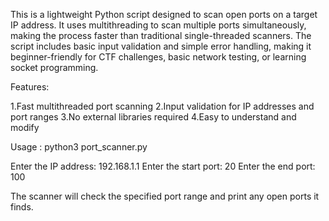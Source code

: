 This is a lightweight Python script designed to scan open ports on a target IP address.
It uses multithreading to scan multiple ports simultaneously, making the process faster than traditional single-threaded scanners.
The script includes basic input validation and simple error handling, making it beginner-friendly for CTF challenges, basic network testing, or learning socket programming.

Features:

1.Fast multithreaded port scanning
2.Input validation for IP addresses and port ranges
3.No external libraries required
4.Easy to understand and modify

Usage : python3 port_scanner.py

Enter the IP address: 192.168.1.1
Enter the start port: 20
Enter the end port: 100



The scanner will check the specified port range and print any open ports it finds.
